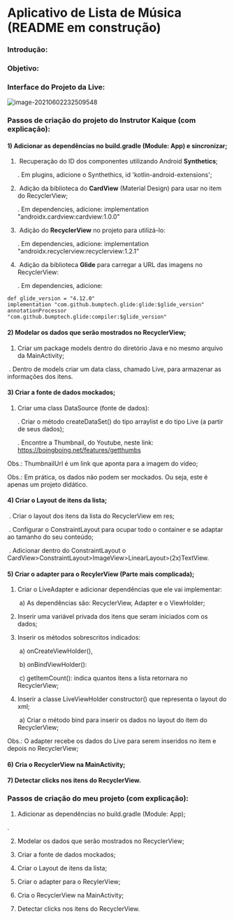 # Aplicativo de Lista de Música (README em construção)

### Introdução:

### Objetivo:

### Interface do Projeto da Live:

![image-20210602232509548](C:\Users\anagu\AppData\Roaming\Typora\typora-user-images\image-20210602232509548.png)

### Passos de criação do projeto do Instrutor Kaique (com explicação):

#### 1) Adicionar as dependências no build.gradle (Module: App) e sincronizar;

1. ​	Recuperação do ID dos componentes utilizando Android **Synthetics**;

   . Em plugins, adicione o Synthethics, id 'kotlin-android-extensions';

2. ​	Adição da biblioteca do **CardView** (Material Design) para usar no item do RecyclerView;

   . Em dependencies, adicione: implementation "androidx.cardview:cardview:1.0.0"

3. ​	Adição do **RecyclerView** no projeto para utilizá-lo:

   . Em dependencies, adicione: implementation "androidx.recyclerview:recyclerview:1.2.1"

4. ​	Adição da biblioteca **Glide** para carregar a URL das imagens no RecyclerView:

   . Em dependencies, adicione: 

```
def glide_version = "4.12.0"
implementation "com.github.bumptech.glide:glide:$glide_version"
annotationProcessor "com.github.bumptech.glide:compiler:$glide_version"
```



#### 2) Modelar os dados que serão mostrados no RecyclerView; 

1. Criar um package models dentro do diretório Java e no mesmo arquivo da MainActivity;

​		. Dentro de models criar um data class, chamado Live, para armazenar as informações dos itens. 



#### 3) Criar a fonte de dados mockados;

1. Criar uma class DataSource (fonte de dados):

   . Criar o método createDataSet() do tipo arraylist e do tipo Live (a partir de seus dados);

   . Encontre a Thumbnail, do Youtube, neste link: https://boingboing.net/features/getthumbs

Obs.: ThumbnailUrl é um link que aponta para a imagem do vídeo; 

Obs.: Em prática, os dados não podem ser mockados. Ou seja, este é apenas um projeto didático.



#### 4) Criar o Layout de itens da lista;

​	. Criar o layout dos itens da lista do RecyclerView em res;

​	. Configurar o ConstraintLayout para ocupar todo o container e se adaptar ao tamanho do seu conteúdo;

​	. Adicionar dentro do ConstraintLayout o CardView>ConstraintLayout>ImageView>LinearLayout>(2x)TextView.



#### 5) Criar o adapter para o RecylerView (Parte mais complicada);

1. Criar o LiveAdapter e adicionar dependências que ele vai implementar:

   ​	a) As dependências são: RecyclerView, Adapter e o ViewHolder;

2. Inserir uma variável privada dos itens que seram iniciados com os dados;

3. Inserir os métodos sobrescritos indicados: 

   ​	a) onCreateViewHolder(), 

   ​	b) onBindViewHolder(): 

   ​	c) getItemCount(): indica quantos itens a lista retornara no RecyclerView;

4. Inserir a classe LiveViewHolder constructor() que representa o layout do xml;

   ​	a) Criar o método bind para inserir os dados no layout do item do RecyclerView; 

Obs.: O adapter recebe os dados do Live para serem inseridos no item e depois no RecyclerView;

#### 6) Cria o RecyclerView na MainActivity;


#### 7) Detectar clicks nos itens do RecyclerView. 



### Passos de criação do meu projeto (com explicação):

1) Adicionar as dependências no build.gradle (Module: App);

. 

2) Modelar os dados que serão mostrados no RecyclerView; 



3) Criar a fonte de dados mockados;



4) Criar o Layout de itens da lista;



5) Criar o adapter para o RecylerView;



6) Cria o RecyclerView na MainActivity;



7) Detectar clicks nos itens do RecyclerView. 
